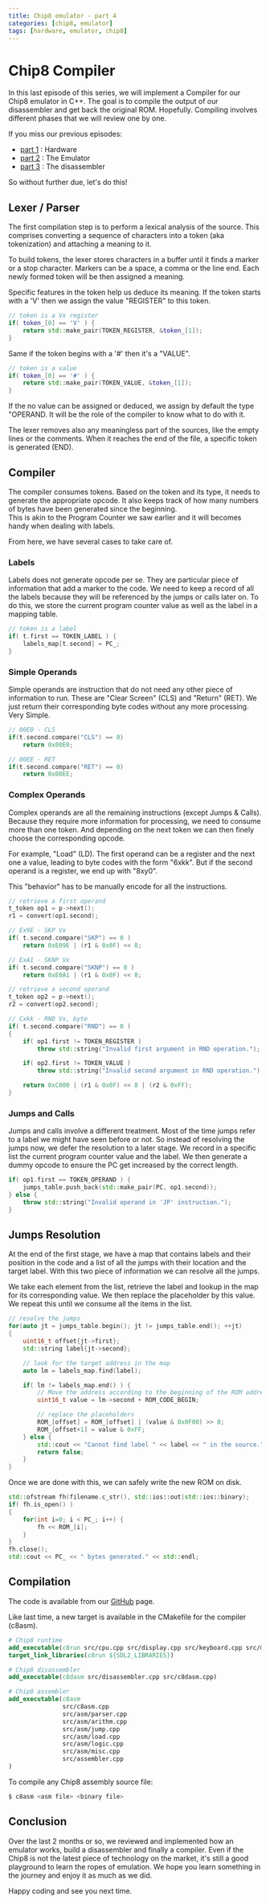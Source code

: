 ```yaml
---
title: Chip8 emulator - part 4
categories: [chip8, emulator]
tags: [hardware, emulator, chip8]
---
```


# Chip8 Compiler

In this last episode of this series, we will implement a Compiler for our Chip8 emulator in C++. 
The goal is to compile the output of our disassembler and get back the original ROM. Hopefully. 
Compiling involves different phases that we will review one by one.

If you miss our previous episodes:


- [part 1](https://oaxley.github.io/chip8/emulator/2020/06/30/chip8-part1.html) : Hardware
- [part 2](https://oaxley.github.io/chip8/emulator/2020/07/12/chip8-part2.html) : The Emulator
- [part 3](https://oaxley.github.io/chip8/emulator/2020/07/26/chip8-part3.html) : The disassembler

So without further due, let's do this!

## Lexer / Parser

The first compilation step is to perform a lexical analysis of the source. This comprises converting a
sequence of characters into a token (aka tokenization) and attaching a meaning to it.

To build tokens, the lexer stores characters in a buffer until it finds a marker or a stop character.
Markers can be a space, a comma or the line end. Each newly formed token will be then assigned a meaning.

Specific features in the token help us deduce its meaning.
If the token starts with a 'V' then we assign the value "REGISTER" to this token. 

``` c++
// token is a Vx register
if( token_[0] == 'V' ) {
    return std::make_pair(TOKEN_REGISTER, &token_[1]);
}
```

Same if the token begins with a '#' then it's a "VALUE".

``` c++
// token is a value
if( token_[0] == '#' ) {
    return std::make_pair(TOKEN_VALUE, &token_[1]);
}
```

If the no value can be assigned or deduced, we assign by default the type "OPERAND. 
It will be the role of the compiler to know what to do with it.

The lexer removes also any meaningless part of the sources, like the empty lines or the comments.
When it reaches the end of the file, a specific token is generated (END).


## Compiler

The compiler consumes tokens. Based on the token and its type, it needs to generate the appropriate opcode.
It also keeps track of how many numbers of bytes have been generated since the beginning.  
This is akin to the Program Counter we saw earlier and it will becomes handy when dealing with labels.

From here, we have several cases to take care of.

### Labels

Labels does not generate opcode per se. They are particular piece of information that add a marker
to the code. We need to keep a record of all the labels because they will be referenced by the jumps
or calls later on. To do this, we store the current program counter value as well as the label in a
mapping table. 

``` c++
// token is a label
if( t.first == TOKEN_LABEL ) {
    labels_map[t.second] = PC_;
}
```

### Simple Operands

Simple operands are instruction that do not need any other piece of information to run.
These are "Clear Screen" (CLS) and "Return" (RET). 
We just return their corresponding byte codes without any more processing. Very Simple.

``` c++
// 00E0 - CLS
if(t.second.compare("CLS") == 0)
    return 0x00E0;

// 00EE - RET
if(t.second.compare("RET") == 0)
    return 0x00EE;
```

### Complex Operands

Complex operands are all the remaining instructions (except Jumps & Calls). Because they require more 
information for processing, we need to consume more than one token. And depending on the next token 
we can then finely choose the corresponding opcode.

For example, "Load" (LD). The first operand can be a register and the next one a value, leading to 
byte codes with the form "6xkk". But if the second operand is a register, we end up with "8xy0".

This "behavior" has to be manually encode for all the instructions.

``` c++
// retrieve a first operand
t_token op1 = p->next();
r1 = convert(op1.second);

// Ex9E - SKP Vx
if( t.second.compare("SKP") == 0 )
    return 0xE09E | (r1 & 0x0F) << 8;

// ExA1 - SKNP Vx
if( t.second.compare("SKNP") == 0 )
    return 0xE0A1 | (r1 & 0x0F) << 8;

// retrieve a second operand
t_token op2 = p->next();
r2 = convert(op2.second);

// Cxkk - RND Vx, byte
if( t.second.compare("RND") == 0 )
{
    if( op1.first != TOKEN_REGISTER )
        throw std::string("Invalid first argument in RND operation.");

    if( op2.first != TOKEN_VALUE )
        throw std::string("Invalid second argument in RND operation.");

    return 0xC000 | (r1 & 0x0F) << 8 | (r2 & 0xFF);
}
```

### Jumps and Calls
 
Jumps and calls involve a different treatment. Most of the time jumps refer to a label we might have seen
before or not. So instead of resolving the jumps now, we defer the resolution to a later stage.
We record in a specific list the current program counter value and the label. We then generate a
dummy opcode to ensure the PC get increased by the correct length. 

``` c++
if( op1.first == TOKEN_OPERAND ) {
    jumps_table.push_back(std::make_pair(PC, op1.second));
} else {
    throw std::string("Invalid operand in 'JP' instruction.");
}
```

## Jumps Resolution

At the end of the first stage, we have a map that contains labels and their position in the code and
a list of all the jumps with their location and the target label. With this two piece of information
we can resolve all the jumps. 

We take each element from the list, retrieve the label and lookup in the map for its corresponding value.
We then replace the placeholder by this value. We repeat this until we consume all the items in the list.

``` c++
// resolve the jumps
for(auto jt = jumps_table.begin(); jt != jumps_table.end(); ++jt)
{
    uint16_t offset{jt->first};
    std::string label{jt->second};

    // look for the target address in the map
    auto lm = labels_map.find(label);

    if( lm != labels_map.end() ) {
        // Move the address according to the beginning of the ROM address
        uint16_t value = lm->second + ROM_CODE_BEGIN;

        // replace the placeholders
        ROM_[offset] = ROM_[offset] | (value & 0x0F00) >> 8;
        ROM_[offset+1] = value & 0xFF;
    } else {
        std::cout << "Cannot find label " << label << " in the source." << std::endl;
        return false;
    }
}
```

Once we are done with this, we can safely write the new ROM on disk.

``` c++
std::ofstream fh(filename.c_str(), std::ios::out|std::ios::binary);
if( fh.is_open() )
{
    for(int i=0; i < PC_; i++) {
        fh << ROM_[i];
    }
}
fh.close();
std::cout << PC_ << " bytes generated." << std::endl;
```

## Compilation

The code is available from our [GitHub](https://github.com/oaxley/chip8) page.

Like last time, a new target is available in the CMakefile for the compiler (c8asm).

``` cmake
# Chip8 runtime
add_executable(c8run src/cpu.cpp src/display.cpp src/keyboard.cpp src/main.cpp src/mmu.cpp src/vm.cpp)
target_link_libraries(c8run ${SDL2_LIBRARIES})

# Chip8 disassembler
add_executable(c8dasm src/disassembler.cpp src/c8dasm.cpp)

# Chip8 assembler
add_executable(c8asm
               src/c8asm.cpp
               src/asm/parser.cpp
               src/asm/arithm.cpp
               src/asm/jump.cpp
               src/asm/load.cpp
               src/asm/logic.cpp
               src/asm/misc.cpp
               src/assembler.cpp
)
```

To compile any Chip8 assembly source file:

``` bash
$ c8asm <asm file> <binary file>
```

## Conclusion

Over the last 2 months or so, we reviewed and implemented how an emulator works, build a disassembler 
and finally a compiler. Even if the Chip8 is not the latest piece of technology on the market, it's still a good
playground to learn the ropes of emulation. We hope you learn something in the journey and enjoy it as much as we did. 

Happy coding and see you next time.
